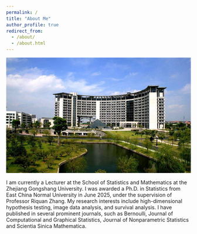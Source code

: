 ```yaml
---
permalink: /
title: "About Me"
author_profile: true
redirect_from: 
  - /about/
  - /about.html
---
```

![Mohu](/images/Mohu.jpg)

I am currently a Lecturer at the School of Statistics and Mathematics at the Zhejiang Gongshang University. I was awarded a Ph.D. in Statistics from East China Normal University in June 2025, under the supervision of Professor Riquan Zhang. My research interests include high-dimensional hypothesis testing, image data analysis, and survival analysis. I have published in several prominent journals, such as Bernoulli,  Journal of Computational and Graphical Statistics, Journal of Nonparametric Statistics and Scientia Sinica Mathematica. 
